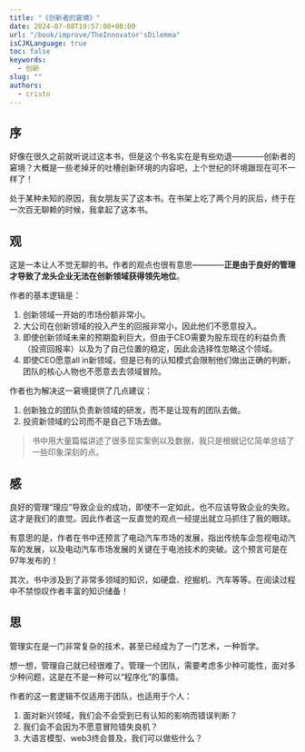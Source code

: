 ```yaml
---
title: "《创新者的窘境》"
date: 2024-07-08T19:57:00+08:00
url: "/book/improve/TheInnovator'sDilemma"
isCJKLanguage: true
toc: false
keywords:
  - 创新
slug: ""
authors:
  - cristo
---
```


## 序

好像在很久之前就听说过这本书，但是这个书名实在是有些劝退————创新者的窘境？大概是一些老掉牙的吐槽创新环境的内容吧，上个世纪的环境跟现在可不一样了！

处于某种未知的原因，我女朋友买了这本书。在书架上吃了两个月的灰后，终于在一次百无聊赖的时候，我拿起了这本书。

## 观

这是一本让人不觉无聊的书。作者的观点也很有意思————**正是由于良好的管理才导致了龙头企业无法在创新领域获得领先地位**。

作者的基本逻辑是：

1. 创新领域一开始的市场份额非常小。
2. 大公司在创新领域的投入产生的回报非常小，因此他们不愿意投入。
3. 即使创新领域未来的预期盈利巨大，但由于CEO需要为股东现在的利益负责（投资回报率）以及为了自己位置的稳定，因此会选择性忽略这个领域。
4. 即使CEO愿意all in新领域，但是已有的认知模式会限制他们做出正确的判断，团队的核心人物也不愿意去去领域冒险。

作者也为解决这一窘境提供了几点建议：

1. 创新独立的团队负责新领域的研发，而不是让现有的团队去做。
2. 投资新领域的公司而不是自己下场去做。

> 书中用大量篇幅讲述了很多现实案例以及数据，我只是根据记忆简单总结了一些印象深刻的点。

## 感

良好的管理“理应”导致企业的成功，即使不一定如此，也不应该导致企业的失败。这才是我们的直觉。因此作者这一反直觉的观点一经提出就立马抓住了我的眼球。

有意思的是，作者在书中还预言了电动汽车市场的发展，指出传统车企忽视电动汽车的发展，以及电动汽车市场发展的关键在于电池技术的突破。这个预言可是在97年发布的！

其次，书中涉及到了非常多领域的知识，如硬盘、挖掘机、汽车等等。在阅读过程中不禁惊叹作者丰富的知识储备！

## 思

管理实在是一门非常复杂的技术，甚至已经成为了一门艺术，一种哲学。

想一想，管理自己就已经很难了。管理一个团队，需要考虑多少种可能性，面对多少种问题，这是在不是一种可以“程序化”的事情。

作者的这一套逻辑不仅适用于团队，也适用于个人：

1. 面对新兴领域，我们会不会受到已有认知的影响而错误判断？
2. 我们会不会因为不愿意冒险错失良机？
3. 大语言模型、web3终会普及，我们可以做些什么？
